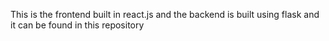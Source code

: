 This is the frontend built in react.js and the backend is built using flask and it can be found in this repository 

